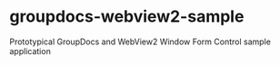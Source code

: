 # groupdocs-webview2-sample
Prototypical GroupDocs and WebView2 Window Form Control sample application 
